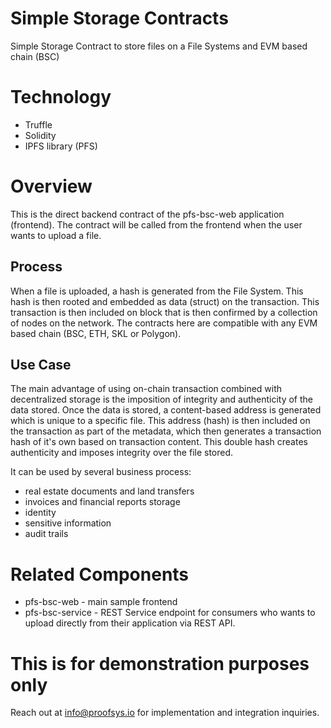 # Simple Storage Contracts
Simple Storage Contract to store files on a File Systems and EVM based chain (BSC)

# Technology
- Truffle
- Solidity
- IPFS library (PFS)

# Overview
This is the direct backend contract of the pfs-bsc-web application (frontend). The contract will be called from the frontend when the user wants to upload a file. 

## Process
When a file is uploaded, a hash is generated from the File System. This hash is then rooted and embedded as data (struct) on the transaction. This transaction is then included on block that is then confirmed by a collection of nodes on the network. The contracts here are compatible with any EVM based chain (BSC, ETH, SKL or Polygon).

## Use Case
The main advantage of using on-chain transaction combined with decentralized storage is the imposition of integrity and authenticity of the data stored. Once the data is stored, a content-based address is generated which is unique to a specific file. This address (hash) is then included on the transaction as part of the metadata, which then generates a transaction hash of it's own based on transaction content. This double hash creates authenticity and imposes integrity over the file stored.

It can be used by several business process:
- real estate documents and land transfers
- invoices and financial reports storage
- identity
- sensitive information
- audit trails 

# Related Components
- pfs-bsc-web - main sample frontend
- pfs-bsc-service - REST Service endpoint for consumers who wants to upload directly from their application via REST API.

# This is for demonstration purposes only
Reach out at info@proofsys.io for implementation and integration inquiries.